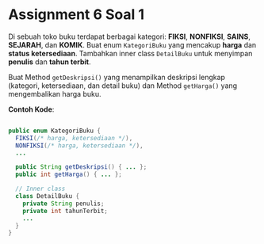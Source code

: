 # Assignment 6 Soal 1
<div> </div>

Di sebuah toko buku terdapat berbagai kategori: **FIKSI**, **NONFIKSI**, **SAINS**, **SEJARAH**, dan **KOMIK**. Buat enum `KategoriBuku` yang mencakup **harga** dan **status ketersediaan**. Tambahkan inner class `DetailBuku` untuk menyimpan **penulis** dan **tahun terbit**.

Buat Method `getDeskripsi()` yang menampilkan deskripsi lengkap (kategori, ketersediaan, dan detail buku) dan Method `getHarga()` yang mengembalikan harga buku.


**Contoh Kode**:

<div class='flex-column' style="overflow-y: auto; max-height: 250px; max-width: 100%;">

```java
public enum KategoriBuku {
  FIKSI(/* harga, ketersediaan */), 
  NONFIKSI(/* harga, ketersediaan */),
  ...

  public String getDeskripsi() { ... };
  public int getHarga() { ... };

  // Inner class
  class DetailBuku {
    private String penulis;
    private int tahunTerbit;
    ...
  }
}
```
</div>
